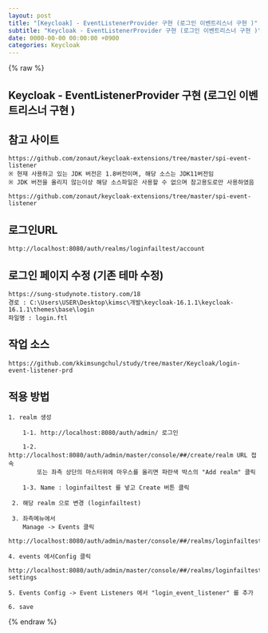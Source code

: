 ```yaml
---  
layout: post  
title: "[Keycloak] - EventListenerProvider 구현 (로그인 이벤트리스너 구현 )"  
subtitle: "Keycloak - EventListenerProvider 구현 (로그인 이벤트리스너 구현 )"  
date: 0000-00-00 00:00:00 +0900  
categories: Keycloak  
---  
```

{% raw %}  
## Keycloak - EventListenerProvider 구현 (로그인 이벤트리스너 구현 )  
  
## 참고 사이트  
	https://github.com/zonaut/keycloak-extensions/tree/master/spi-event-listener  
	※ 현재 사용하고 있는 JDK 버전은 1.8버전이며, 해당 소스는 JDK11버전임  
	※ JDK 버전을 올리지 않는이상 해당 소스파일은 사용할 수 없으며 참고용도로만 사용하였음  
  
	https://github.com/zonaut/keycloak-extensions/tree/master/spi-event-listener  
  
## 로그인URL  
  
	http://localhost:8080/auth/realms/loginfailtest/account  
  
## 로그인 페이지 수정 (기존 테마 수정)  
	https://sung-studynote.tistory.com/18  
	경로 : C:\Users\USER\Desktop\kimsc\개발\keycloak-16.1.1\keycloak-16.1.1\themes\base\login  
	파일명 : login.ftl  
  
## 작업 소스  
  
	https://github.com/kkimsungchul/study/tree/master/Keycloak/login-event-listener-prd  
  
## 적용 방법  
  
	1. realm 생성  
  
		1-1. http://localhost:8080/auth/admin/ 로그인  
  
		1-2. http://localhost:8080/auth/admin/master/console/##/create/realm URL 접속  
			또는 좌측 상단의 마스터위에 마우스를 올리면 파란색 박스의 "Add realm" 클릭  
  
		1-3. Name : loginfailtest 를 넣고 Create 버튼 클릭  
  
	 2. 해당 realm 으로 변경 (loginfailtest)  
  
	 3. 좌측메뉴에서  
		Manage -> Events 클릭  
		http://localhost:8080/auth/admin/master/console/##/realms/loginfailtest/events  
  
	4. events 에서Config 클릭  
		http://localhost:8080/auth/admin/master/console/##/realms/loginfailtest/events-settings  
  
	5. Events Config -> Event Listeners 에서 "login_event_listener" 를 추가  
  
	6. save  
  
{% endraw %}
